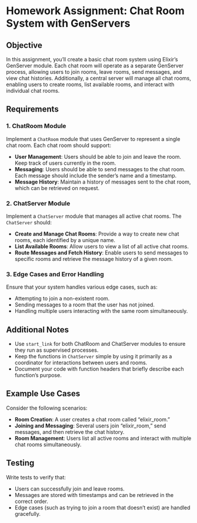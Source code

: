 # **Homework Assignment: Chat Room System with GenServers**

## **Objective**
In this assignment, you’ll create a basic chat room system using Elixir’s GenServer module. Each chat room will operate as a separate GenServer process, allowing users to join rooms, leave rooms, send messages, and view chat histories. Additionally, a central server will manage all chat rooms, enabling users to create rooms, list available rooms, and interact with individual chat rooms.

## **Requirements**

### 1. **ChatRoom Module**  
   Implement a `ChatRoom` module that uses GenServer to represent a single chat room. Each chat room should support:
   - **User Management**: Users should be able to join and leave the room. Keep track of users currently in the room.
   - **Messaging**: Users should be able to send messages to the chat room. Each message should include the sender’s name and a timestamp.
   - **Message History**: Maintain a history of messages sent to the chat room, which can be retrieved on request.

### 2. **ChatServer Module**  
   Implement a `ChatServer` module that manages all active chat rooms. The `ChatServer` should:
   - **Create and Manage Chat Rooms**: Provide a way to create new chat rooms, each identified by a unique name.
   - **List Available Rooms**: Allow users to view a list of all active chat rooms.
   - **Route Messages and Fetch History**: Enable users to send messages to specific rooms and retrieve the message history of a given room.

### 3. **Edge Cases and Error Handling**  
   Ensure that your system handles various edge cases, such as:
   - Attempting to join a non-existent room.
   - Sending messages to a room that the user has not joined.
   - Handling multiple users interacting with the same room simultaneously.

## **Additional Notes**
- Use `start_link` for both ChatRoom and ChatServer modules to ensure they run as supervised processes.
- Keep the functions in `ChatServer` simple by using it primarily as a coordinator for interactions between users and rooms.
- Document your code with function headers that briefly describe each function’s purpose.

## **Example Use Cases**
Consider the following scenarios:
- **Room Creation**: A user creates a chat room called “elixir_room.”
- **Joining and Messaging**: Several users join “elixir_room,” send messages, and then retrieve the chat history.
- **Room Management**: Users list all active rooms and interact with multiple chat rooms simultaneously.

## **Testing**
Write tests to verify that:
- Users can successfully join and leave rooms.
- Messages are stored with timestamps and can be retrieved in the correct order.
- Edge cases (such as trying to join a room that doesn’t exist) are handled gracefully.

